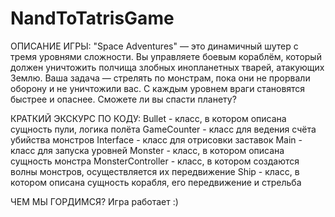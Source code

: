 # NandToTatrisGame
ОПИСАНИЕ ИГРЫ:
"Space Adventures" — это динамичный шутер с тремя уровнями сложности. Вы управляете боевым кораблём, который должен уничтожить полчища злобных инопланетных тварей, атакующих Землю. Ваша задача — стрелять по монстрам, пока они не прорвали оборону и не уничтожили вас. С каждым уровнем враги становятся быстрее и опаснее. Сможете ли вы спасти планету?

КРАТКИЙ ЭКСКУРС ПО КОДУ:
Bullet - класс, в котором описана сущность пули, логика полёта
GameCounter - класс для ведения счёта убийства монстров
Interface - класс для отрисовки заставок
Main - класс для запуска уровней
Monster - класс, в котором описана сущность монстра
MonsterController - класс, в котором создаются волны монстров, осуществляется их передвижение
Ship - класс, в котором описана сущность корабля, его передвижение и стрельба

ЧЕМ МЫ ГОРДИМСЯ?
Игра работает :)